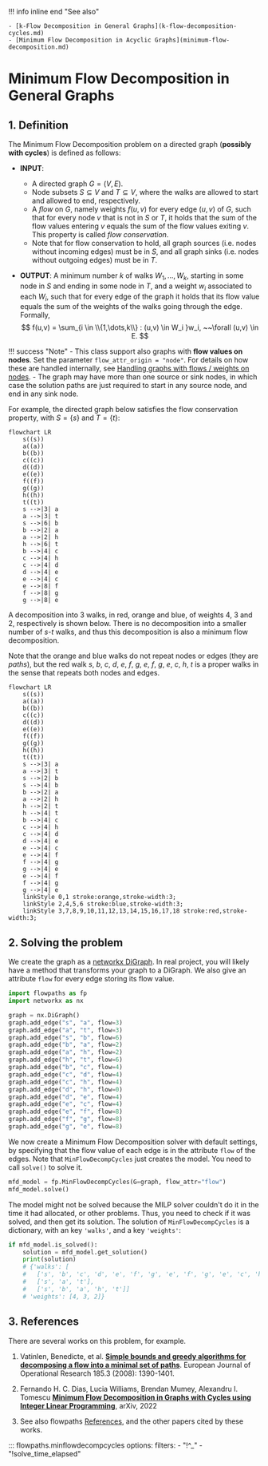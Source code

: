 !!! info inline end "See also"

    - [k-Flow Decomposition in General Graphs](k-flow-decomposition-cycles.md)
    - [Minimum Flow Decomposition in Acyclic Graphs](minimum-flow-decomposition.md)

# Minimum Flow Decomposition in General Graphs

## 1. Definition

The Minimum Flow Decomposition problem on a directed graph (**possibly with cycles**) is defined as follows:

- **INPUT**: 

    - A directed graph $G = (V,E)$.
    - Node subsets $S \subseteq V$ and $T \subseteq V$, where the walks are allowed to start and allowed to end, respectively.
    - A *flow* on $G$, namely weights $f(u,v)$ for every edge $(u,v)$ of $G$, such that for every node $v$ that is not in $S$ or $T$, it holds that the sum of the flow values entering $v$ equals the sum of the flow values exiting $v$. This property is called *flow conservation*. 
    - Note that for flow conservation to hold, all graph sources (i.e. nodes without incoming edges) must be in $S$, and all graph sinks (i.e. nodes without outgoing edges) must be in $T$.

- **OUTPUT**: A minimum number $k$ of walks $W_1,\dots,W_k$, starting in some node in $S$ and ending in some node in $T$, and a weight $w_i$ associated to each $W_i$, such that for every edge of the graph it holds that its flow value equals the sum of the weights of the walks going through the edge. Formally, 
$$
f(u,v) = \sum_{i \in \\{1,\dots,k\\} : (u,v) \in W_i }w_i, ~~\forall (u,v) \in E.
$$

!!! success "Note"
    - This class support also graphs with **flow values on nodes**. Set the parameter `flow_attr_origin = "node"`. For details on how these are handled internally, see [Handling graphs with flows / weights on nodes](node-expanded-digraph.md).
    - The graph may have more than one source or sink nodes, in which case the solution paths are just required to start in any source node, and end in any sink node.

For example, the directed graph below satisfies the flow conservation property, with $S = \{s\}$ and $T = \{t\}$:
``` mermaid
flowchart LR
    s((s))
    a((a))
    b((b))
    c((c))
    d((d))
    e((e))
    f((f))
    g((g))
    h((h))
    t((t))
    s -->|3| a
    a -->|3| t
    s -->|6| b
    b -->|2| a
    a -->|2| h
    h -->|6| t
    b -->|4| c
    c -->|4| h
    c -->|4| d
    d -->|4| e
    e -->|4| c
    e -->|8| f
    f -->|8| g
    g -->|8| e
```

A decomposition into 3 walks, in red, orange and blue, of weights 4, 3 and 2, respectively is shown below. There is no decomposition into a smaller number of $s$-$t$ walks, and thus this decomposition is also a minimum flow decomposition.

Note that the orange and blue walks do not repeat nodes or edges (they are *paths*), but the red walk $s$, $b$, $c$, $d$, $e$, $f$, $g$, $e$, $f$, $g$, $e$, $c$, $h$, $t$ is a proper walks in the sense that repeats both nodes and edges.
``` mermaid
flowchart LR
    s((s))
    a((a))
    b((b))
    c((c))
    d((d))
    e((e))
    f((f))
    g((g))
    h((h))
    t((t))
    s -->|3| a
    a -->|3| t
    s -->|2| b
    s -->|4| b
    b -->|2| a
    a -->|2| h
    h -->|2| t
    h -->|4| t
    b -->|4| c
    c -->|4| h
    c -->|4| d
    d -->|4| e
    e -->|4| c
    e -->|4| f
    f -->|4| g
    g -->|4| e
    e -->|4| f
    f -->|4| g
    g -->|4| e
    linkStyle 0,1 stroke:orange,stroke-width:3;
    linkStyle 2,4,5,6 stroke:blue,stroke-width:3;
    linkStyle 3,7,8,9,10,11,12,13,14,15,16,17,18 stroke:red,stroke-width:3;
```

## 2. Solving the problem

We create the graph as a [networkx DiGraph](https://networkx.org/documentation/stable/reference/classes/digraph.html). In real project, you will likely have a method that transforms your graph to a DiGraph. We also give an attribute `flow` for every edge storing its flow value.

``` python
import flowpaths as fp
import networkx as nx

graph = nx.DiGraph()
graph.add_edge("s", "a", flow=3)
graph.add_edge("a", "t", flow=3)
graph.add_edge("s", "b", flow=6)
graph.add_edge("b", "a", flow=2)
graph.add_edge("a", "h", flow=2)
graph.add_edge("h", "t", flow=6)
graph.add_edge("b", "c", flow=4)
graph.add_edge("c", "d", flow=4)
graph.add_edge("c", "h", flow=4)
graph.add_edge("d", "h", flow=0)
graph.add_edge("d", "e", flow=4)
graph.add_edge("e", "c", flow=4)
graph.add_edge("e", "f", flow=8)
graph.add_edge("f", "g", flow=8)
graph.add_edge("g", "e", flow=8)
```
We now create a Minimum Flow Decomposition solver with default settings, by specifying that the flow value of each edge is in the attribute `flow` of the edges. Note that `MinFlowDecompCycles` just creates the model. You need to call `solve()` to solve it.

``` python
mfd_model = fp.MinFlowDecompCycles(G=graph, flow_attr="flow")
mfd_model.solve()
```

The model might not be solved because the MILP solver couldn't do it in the time it had allocated, or other problems. Thus, you need to check if it was solved, and then get its solution. The solution of `MinFlowDecompCycles` is a dictionary, with an key `'walks'`, and a key `'weights'`:

``` python
if mfd_model.is_solved():
    solution = mfd_model.get_solution()
    print(solution)
    # {'walks': [
    #   ['s', 'b', 'c', 'd', 'e', 'f', 'g', 'e', 'f', 'g', 'e', 'c', 'h', 't'], 
    #   ['s', 'a', 't'], 
    #   ['s', 'b', 'a', 'h', 't']]
    # 'weights': [4, 3, 2]}
```

## 3. References

There are several works on this problem, for example.

1. Vatinlen, Benedicte, et al. [**Simple bounds and greedy algorithms for decomposing a flow into a minimal set of paths**](https://fc.isima.fr/~mahey/ejor_2008.pdf). European Journal of Operational Research 185.3 (2008): 1390-1401.

2. Fernando H. C. Dias, Lucia Williams, Brendan Mumey, Alexandru I. Tomescu [**Minimum Flow Decomposition in Graphs with Cycles using Integer Linear Programming**](https://arxiv.org/abs/2209.00042), arXiv, 2022

3. See also flowpaths [References](references.md), and the other papers cited by these works.

::: flowpaths.minflowdecompcycles
    options:
      filters: 
        - "!^_"
        - "!solve_time_elapsed"